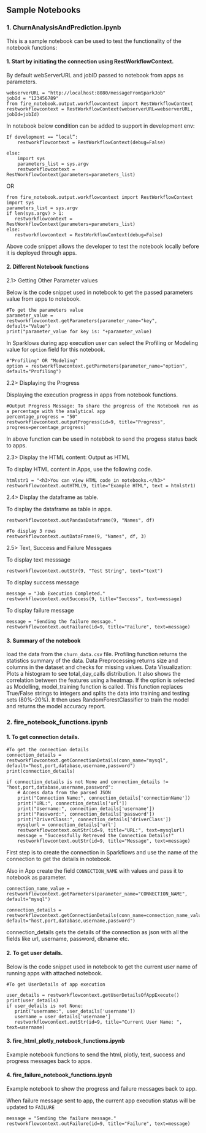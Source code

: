 ## Sample Notebooks

### 1. ChurnAnalysisAndPrediction.ipynb
This is a sample notebook can be used to test the functionality of the  notebook functions: 
#### 1. Start by initiating the connection using RestWorkflowContext.

By default webServerURL and jobID passed to notebook from apps as parameters.
```
webserverURL = "http://localhost:8080/messageFromSparkJob"
jobId = "123456789"
from fire_notebook.output.workflowcontext import RestWorkflowContext
restworkflowcontext = RestWorkflowContext(webserverURL=webserverURL, jobId=jobId)
```

In notebook below condition can be added to support in development env:
```
If development == ”local”:
	restworkflowcontext = RestWorkflowContext(debug=False)

else:
  	import sys
    parameters_list = sys.argv
    restworkflowcontext = RestWorkflowContext(parameters=parameters_list)
```
OR 
```
from fire_notebook.output.workflowcontext import RestWorkflowContext
import sys
parameters_list = sys.argv
if len(sys.argv) > 1:
   restworkflowcontext = RestWorkflowContext(parameters=parameters_list)
else:
   restworkflowcontext = RestWorkflowContext(debug=False)
```
Above code snippet allows the developer to test the notebook locally before it is deployed through apps.

#### 2. Different Notebook functions

2.1> Getting Other Parameter values

Below is the code snippet used in notebook to get the passed parameters value from apps to notebook.

```
#To get the parameters value
parameter_value = restworkflowcontext.getParameters(parameter_name="key", default="Value")
print("parameter_value for key is: "+parameter_value)
```
In Sparklows during app execution user can select the Profiling or Modeling value for `option` field for this notebook.

```
#"Profiling" OR "Modeling"
option = restworkflowcontext.getParmeters(parameter_name="option", default="Profiling")
```

2.2> Displaying the Progress
 
 Displaying the execution progress in apps from notebook functions.
 ```
#Output Progress Message: To share the progress of the Notebook run as a percentage with the analytical app
percentage_progress = "50"
restworkflowcontext.outputProgress(id=9, title="Progress", progress=percentage_progress)

 ```
In above function can be used in notebbok to send the progess status back to apps.

2.3> Display the HTML content: Output as HTML

To display HTML content in Apps, use the following code.

```
htmlstr1 = "<h3>You can view HTML code in notebooks.</h3>"
restworkflowcontext.outHTML(9, title="Example HTML", text = htmlstr1)
```

2.4> Display the dataframe as table.

To display the dataframe as table in apps.

```
restworkflowcontext.outPandasDataframe(9, "Names", df)

#To display 3 rows
restworkflowcontext.outDataFrame(9, "Names", df, 3)
```

2.5> Text, Success and Failure Messgaes

To display text messsage
```
restworkflowcontext.outStr(9, "Test String", text="text")
```

To display success message
```
message = "Job Execution Completed."
restworkflowcontext.outSuccess(9, title="Success", text=message)
```

To display failure message

```
message = "Sending the failure message."
restworkflowcontext.outFailure(id=9, title="Failure", text=message)
```

#### 3. Summary of the notebook
load the data from the `churn_data.csv` file.
Profiling function returns the statistics summary of the data.
Data Preprocessing returns size and columns in the dataset and checks for missing values.
Data Visualization: Plots a histogram to see total_day_calls distribution. It also shows the correlation between the features using a heatmap.
If the option is selected as Modelling, model_training function is called. This function replaces True/False strings to integers and splits the data into training and testing sets (80%-20%). It then uses RandomForestClassifier to train the model and returns the model accuracy report. 

### 2. fire_notebook_functions.ipynb

#### 1. To get connection details.

```
#To get the connection details
connection_details = restworkflowcontext.getConnectionDetails(conn_name="mysql", default="host,port,database,username,password")
print(connection_details)

if connection_details is not None and connection_details != "host,port,database,username,password":
    # Access data from the parsed JSON
    print("Connection Name:", connection_details['connectionName'])
    print("URL:", connection_details['url'])
    print("Username:", connection_details['username'])
    print("Password:", connection_details['password'])
    print("DriverClass:", connection_details['driverClass'])
    mysqlurl = connection_details['url']
    restworkflowcontext.outStr(id=9, title="URL:", text=mysqlurl)
    message = "Successfully Retreved the Connection Details!"
    restworkflowcontext.outStr(id=9, title="Message", text=message)
```

First step is to create the connection in Sparkflows and use the name of the connection to get the details in notebook.


Also in App create the field `CONNECTION_NAME` with values and pass it to notebook as parameter.

```
connection_name_value = restworkflowcontext.getParmeters(parameter_name="CONNECTION_NAME", default="mysql")

connection_details = restworkflowcontext.getConnectionDetails(conn_name=connection_name_value, default="host,port,database,username,password")
```

connection_details gets the details of the connection as  json with all the fields like url, username, password, dbname etc.

#### 2. To get user details.

Below is the code snippet used in notebook to get the current user name of running apps with attached notebook.

```
#To get UserDetails of app execution

user_details = restworkflowcontext.getUserDetailsOfAppExecute()
print(user_details)
if user_details is not None:
   print("username:", user_details['username'])
   username = user_details['username']
   restworkflowcontext.outStr(id=9, title="Current User Name: ", text=username)

```

#### 3. fire_html_plotly_notebook_functions.ipynb

Example notebook functions to send the html, plotly, text, success and progress messages back to apps.

#### 4. fire_failure_notebook_functions.ipynb

Example notebook to show the progress and failure messages back to app.

When failure message sent to app, the current app execution status will be updated to `FAILURE`

```
message = "Sending the failure message."
restworkflowcontext.outFailure(id=9, title="Failure", text=message)
```
